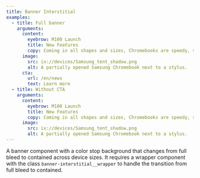 ```yaml
---
title: Banner Interstitial
examples:
  - title: Full banner
    arguments:
      content:
        eyebrow: M100 Launch
        title: New Features
        copy: Coming in all shapes and sizes, Chromebooks are speedy, simple, secure, and run Chrome OS.
      image:
        src: ix://devices/Samsung_tent_shadow.png
        alt: A partially opened Samsung Chromebook next to a stylus.
      cta:
        url: /en/news
        text: Learn more
  - title: Without CTA
    arguments:
      content:
        eyebrow: M100 Launch
        title: New Features
        copy: Coming in all shapes and sizes, Chromebooks are speedy, simple, secure, and run Chrome OS.
      image:
        src: ix://devices/Samsung_tent_shadow.png
        alt: A partially opened Samsung Chromebook next to a stylus.
---
```


A banner component with a color stop background that changes from full bleed to contained across device sizes. It requires a wrapper component with the class `banner-interstitial__wrapper` to handle the transition from full bleed to contained.
